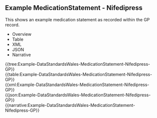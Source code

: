 <div class="warning"><span class="ClinicalWarn"></span></div>

## Example MedicationStatement - Nifedipress
This shows an example medication statement as recorded within the GP record.

<div class="tab-wrap">
  <ul class="tab-head">
    <li class="tablink" onclick="openCity(this,'tabtree')" data-target="tabtree">
      Overview
    </li>
    <li class="tablink" onclick="openCity(this,'tabtable')" data-target="tabtable">
      Table
    </li>
    <li class="tablink tab-active" onclick="openCity(this,'tabxml')" data-target="tabxml">
      XML
    </li>    
    <li class="tablink" onclick="openCity(this,'tabjson')" data-target="tabjson">
      JSON
    </li>    
    <li class="tablink" onclick="openCity(this,'tabnarrative')" data-target="tabnarrative">
      Narrative
    </li>
  </ul>
  <div class="tab-main">
    <div id="tabtree" class="tabcontent">
      {{tree:Example-DataStandardsWales-MedicationStatement-Nifedipress-GP}}
    </div>
    <div id="tabtable" class="tabcontent">
      {{table:Example-DataStandardsWales-MedicationStatement-Nifedipress-GP}}
    </div>       
    <div id="tabxml" class="tabcontent active">      
      {{xml:Example-DataStandardsWales-MedicationStatement-Nifedipress-GP}}
    </div>
    <div id="tabjson" class="tabcontent">
      {{json:Example-DataStandardsWales-MedicationStatement-Nifedipress-GP}}
    </div>       
    <div id="tabnarrative" class="tabcontent">
      {{narrative:Example-DataStandardsWales-MedicationStatement-Nifedipress-GP}}
    </div>  
  </div>
</div>